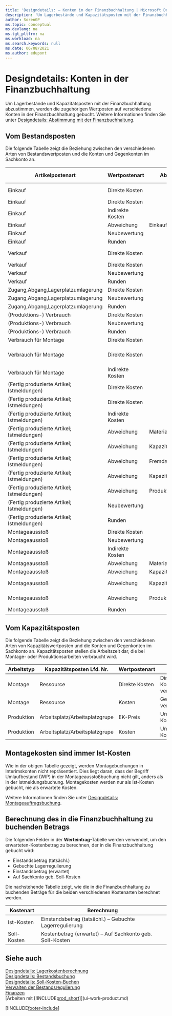 ```yaml
---
title: 'Designdetails: – Konten in der Finanzbuchhaltung | Microsoft Docs'
description: 'Um Lagerbestände und Kapazitätsposten mit der Finanzbuchhaltung abzustimmen, werden die zugehörigen Wertposten auf verschiedene Konten in der Finanzbuchhaltung gebucht.'
author: SorenGP
ms.topic: conceptual
ms.devlang: na
ms.tgt_pltfrm: na
ms.workload: na
ms.search.keywords: null
ms.date: 06/08/2021
ms.author: edupont
---
```

# <a name="design-details-accounts-in-the-general-ledger"></a><a name="design-details-accounts-in-the-general-ledger"></a><a name="design-details-accounts-in-the-general-ledger"></a>Designdetails: Konten in der Finanzbuchhaltung
Um Lagerbestände und Kapazitätsposten mit der Finanzbuchhaltung abzustimmen, werden die zugehörigen Wertposten auf verschiedene Konten in der Finanzbuchhaltung gebucht. Weitere Informationen finden Sie unter [Designdetails: Abstimmung mit der Finanzbuchhaltung](design-details-reconciliation-with-the-general-ledger.md).  

## <a name="from-the-inventory-ledger"></a><a name="from-the-inventory-ledger"></a><a name="from-the-inventory-ledger"></a>Vom Bestandsposten
Die folgende Tabelle zeigt die Beziehung zwischen den verschiedenen Arten von Bestandswertposten und die Konten und Gegenkonten im Sachkonto an.  

|**Artikelpostenart**|**Wertpostenart**|**Abweichungsart**|**Soll-Kosten**|**Konto**|**Gegenkonto**|  
|--------------------------------|--------------------------|-----------------------|-----------------------|-----------------|---------------------------|  
|Einkauf|Direkte Kosten||Ja|Lager (Interim)|Lagerzugangskonto (Interim)|  
|Einkauf|Direkte Kosten||Nein|Lagerbest|Direkte Kosten verrechnet|  
|Einkauf|Indirekte Kosten||Nein|Lagerbest|Gemeinkosten verrechnet|  
|Einkauf|Abweichung|Einkauf|Nein|Lagerbest|Einkaufsabweichung|  
|Einkauf|Neubewertung||Nein|Lagerbest|Lagerkorrektur|  
|Einkauf|Runden||Nein|Lagerbest|Lagerkorrektur|  
|Verkauf|Direkte Kosten||Ja|Lager (Interim)|LAGERVERBR (Interim)|  
|Verkauf|Direkte Kosten||Nein|Lagerbest|LAGERVERBR|  
|Verkauf|Neubewertung||Nein|Lagerbest|Lagerkorrektur|  
|Verkauf|Runden||Nein|Lagerbest|Lagerkorrektur|  
|Zugang,Abgang,Lagerplatzumlagerung|Direkte Kosten||Nein|Lagerbest|Lagerkorrektur|  
|Zugang,Abgang,Lagerplatzumlagerung|Neubewertung||Nein|Lagerbest|Lagerkorrektur|  
|Zugang,Abgang,Lagerplatzumlagerung|Runden||Nein|Lagerbest|Lagerkorrektur|  
|(Produktions-) Verbrauch|Direkte Kosten||Nein|Lagerbest|WIP|  
|(Produktions-) Verbrauch|Neubewertung||Nein|Lagerbest|Lagerkorrektur|  
|(Produktions-) Verbrauch|Runden||Nein|Lagerbest|Lagerkorrektur|  
|Verbrauch für Montage|Direkte Kosten||Nein|Lagerbest|Lagerkorrektur|  
|Verbrauch für Montage|Direkte Kosten||Nein|Direkte Kosten verrechnet|Lagerkorrektur|  
|Verbrauch für Montage|Indirekte Kosten||Nein|Gemeinkosten verrechnet|Lagerkorrektur|  
|(Fertig produzierte Artikel; Istmeldungen)|Direkte Kosten||Ja|Lager (Interim)|WIP|  
|(Fertig produzierte Artikel; Istmeldungen)|Direkte Kosten||Nein|Lagerbest|WIP|  
|(Fertig produzierte Artikel; Istmeldungen)|Indirekte Kosten||Nein|Lagerbest|Gemeinkosten verrechnet|  
|(Fertig produzierte Artikel; Istmeldungen)|Abweichung|Material|Nein|Lagerbest|Materialabweichung|  
|(Fertig produzierte Artikel; Istmeldungen)|Abweichung|Kapazität|Nein|Lagerbest|Kapazitätsabweichung|  
|(Fertig produzierte Artikel; Istmeldungen)|Abweichung|Fremdarbeit|Nein|Lagerbest|Fremdarbeitskostenabweichung|  
|(Fertig produzierte Artikel; Istmeldungen)|Abweichung|Kapazitätsgemeinkosten|Nein|Lagerbest|Kap.-Gemeinkostenabweichung|  
|(Fertig produzierte Artikel; Istmeldungen)|Abweichung|Produktionsgemeinkosten|Nein|Lagerbest|Prod.-Gemeinkostenabweichung|  
|(Fertig produzierte Artikel; Istmeldungen)|Neubewertung||Nein|Lagerbest|Lagerkorrektur|  
|(Fertig produzierte Artikel; Istmeldungen)|Runden||Nein|Lagerbest|Lagerkorrektur|  
|Montageausstoß|Direkte Kosten||Nein|Lagerbest|Lagerkorrektur|  
|Montageausstoß|Neubewertung||Nein|Lagerbest|Lagerkorrektur|  
|Montageausstoß|Indirekte Kosten||Nein|Lagerbest|Gemeinkosten verrechnet|  
|Montageausstoß|Abweichung|Material|Nein|Lagerbest|Materialabweichung|  
|Montageausstoß|Abweichung|Kapazität|Nein|Lagerbest|Kapazitätsabweichung|  
|Montageausstoß|Abweichung|Kapazitätsgemeinkosten|Nein|Lagerbest|Kap.-Gemeinkostenabweichung|  
|Montageausstoß|Abweichung|Produktionsgemeinkosten|Nein|Lagerbest|Prod.-Gemeinkostenabweichung|  
|Montageausstoß|Runden||Nein|Lagerbest|Lagerkorrektur|  

## <a name="from-the-capacity-ledger"></a><a name="from-the-capacity-ledger"></a><a name="from-the-capacity-ledger"></a>Vom Kapazitätsposten
 Die folgende Tabelle zeigt die Beziehung zwischen den verschiedenen Arten von Kapazitätswertposten und die Konten und Gegenkonten im Sachkonto an. Kapazitätsposten stellen die Arbeitszeit dar, die bei Montage- oder Produktionsarbeiten verbraucht wird.  

|**Arbeitstyp**|**Kapazitätsposten Lfd. Nr.**|**Wertpostenart**|**Konto**|**Gegenkonto**|  
|-------------------|------------------------------------|--------------------------|-----------------|---------------------------|  
|Montage|Ressource|Direkte Kosten|Direkte Kosten verrechnet|Lagerkorrektur|  
|Montage|Ressource|Kosten|Gemeinkosten verrechnet|Lagerkorrektur|  
|Produktion|Arbeitsplatz/Arbeitsplatzgrupe|EK-Preis|Unf.-Arbeit-Konto|Direkte Kosten verrechnet|  
|Produktion|Arbeitsplatz/Arbeitsplatzgrupe|Kosten|Unf.-Arbeit-Konto|Gemeinkosten verrechnet|  

## <a name="assembly-costs-are-always-actual"></a><a name="assembly-costs-are-always-actual"></a><a name="assembly-costs-are-always-actual"></a>Montagekosten sind immer Ist-Kosten
 Wie in der obigen Tabelle gezeigt, werden Montagebuchungen in Interimskonten nicht repräsentiert. Dies liegt daran, dass der Begriff Umlaufbestand (WIP) in der Montageausstoßbuchung nicht gilt, anders als in der Istmeldungsbuchung. Montagekosten werden nur als Ist-Kosten gebucht, nie als erwartete Kosten.  

 Weitere Informationen finden Sie unter [Designdetails: Montageauftragsbuchung](design-details-assembly-order-posting.md).  

## <a name="calculating-the-amount-to-post-to-the-general-ledger"></a><a name="calculating-the-amount-to-post-to-the-general-ledger"></a><a name="calculating-the-amount-to-post-to-the-general-ledger"></a>Berechnung des in die Finanzbuchhaltung zu buchenden Betrags
 Die folgenden Felder in der **Werteintrag**-Tabelle werden verwendet, um den erwarteten-Kostenbetrag zu berechnen, der in die Finanzbuchhaltung gebucht wird:  

-   Einstandsbetrag (tatsächl.)  
-   Gebuchte Lagerregulierung  
-   Einstandsbetrag (erwartet)  
-   Auf Sachkonto geb. Soll-Kosten  

Die nachstehende Tabelle zeigt, wie die in die Finanzbuchhaltung zu buchenden Beträge für die beiden verschiedenen Kostenarten berechnet werden.  

|Kostenart|Berechnung|  
|---------------|-----------------|  
|Ist-Kosten|Einstandsbetrag (tatsächl.) – Gebuchte Lagerregulierung|  
|Soll-Kosten|Kostenbetrag (erwartet) – Auf Sachkonto geb. Soll-Kosten|  

## <a name="see-also"></a><a name="see-also"></a><a name="see-also"></a>Siehe auch
 [Designdetails: Lagerkostenberechnung](design-details-inventory-costing.md)   
 [Designdetails: Bestandsbuchung](design-details-inventory-posting.md)   
 [Designdetails: Soll-Kosten-Buchen](design-details-expected-cost-posting.md)  
 [Verwalten der Bestandsregulierung](finance-manage-inventory-costs.md)  
 [Finanzen](finance.md)  
 [Arbeiten mit [!INCLUDE[prod_short](includes/prod_short.md)]](ui-work-product.md)  


[!INCLUDE[footer-include](includes/footer-banner.md)]
